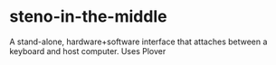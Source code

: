 # steno-in-the-middle
A stand-alone, hardware+software interface that attaches between a keyboard and host computer. Uses Plover
